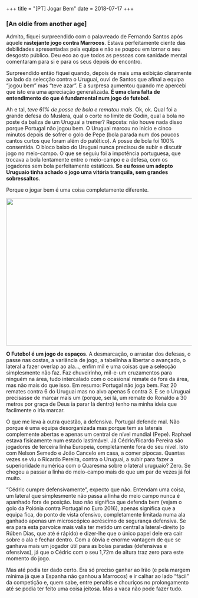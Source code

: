 +++
title = "[PT] Jogar Bem"
date = 2018-07-17
+++


### [An oldie from another age]

Admito, fiquei surpreendido com o palavreado de Fernando Santos após aquele **rastejante jogo contra Marrocos**. Estava perfeitamente ciente das debilidades apresentadas pela equipa e não se poupou em tornar o seu desgosto público. Deu eco ao que todos as pessoas com sanidade mental comentaram para si e para os seus depois do encontro.

Surpreendido então fiquei quando, depois de mais uma exibição claramente ao lado da selecção contra o Uruguai, ouvi de Santos que afinal a equipa “jogou bem” mas “teve azar”. E a surpresa aumentou quando me apercebi que isto era uma apreciação generalizada. **É uma clara falta de entendimento do que é fundamental num jogo de futebol**.

Ah e tal, _teve 61% de posse de bola e rematou mais_. Ok, ok. Qual foi a grande defesa do Muslera, qual o corte no limite de Godín, qual a bola no poste da baliza de um Uruguai a tremer? Reposta: não houve nada disso porque Portugal não jogou bem. O Uruguai marcou no inicio e cinco minutos depois de sofrer o golo de Pepe (bola parada num dos poucos cantos curtos que foram além do patético). A posse de bola foi 100% consentida. O bloco baixo do Uruguai nunca precisou de subir e discutir jogo no meio-campo. O que se seguiu foi a impotência portuguesa, que trocava a bola lentamente entre o meio-campo e a defesa, com os jogadores sem bola perfeitamente estáticos. **Se eu fosse um adepto Uruguaio tinha achado o jogo uma vitória tranquila, sem grandes sobressaltos**.

Porque o jogar bem é uma coisa completamente diferente.

<img src="../portugal_uruguai.jpg" width="600" height="400" />

**O Futebol é um jogo de espaços**. A desmarcação, o arrastar dos defesas, o passe nas costas, a variância de jogo, a tabelinha a libertar o avançado, o lateral a fazer overlap ao ala…, enfim mil e uma coisas que a selecção simplesmente não faz. Faz chuveirinho, mil-e-um cruzamentos para ninguém na área, tudo intercalado com o ocasional remate de fora da área, mas não mais do que isso. Em resumo: Portugal não joga bem. Faz 20 remates contra 6 do Uruguai mas no alvo apenas 5 contra 3. E se o Uruguai precisasse de marcar mais um (porque, sei lá, um remate do Ronaldo a 30 metros por graça de Deus ia parar lá dentro) tenho na minha ideia que facilmente o iria marcar.

O que me leva à outra questão, a defensiva. Portugal defende mal. Não porque é uma equipa desorganizada mas porque tem as laterais complemente abertas e apenas um central de nível mundial (Pepe). Raphael estava fisicamente num estado lastimável. Já Cédric/Ricardo Pereira são jogadores de terceira linha Europeia, completamente fora do seu nível. Isto com Nelson Semedo e João Cancelo em casa, a comer pipocas. Quantas vezes se viu o Ricardo Pereira, contra o Uruguai, a subir para fazer a superioridade numérica com o Quaresma sobre o lateral uruguaio? Zero. Se chegou a passar a linha do meio-campo mais do que um par de vezes já foi muito.

“Cédric cumpre defensivamente”,  expecto que não. Entendam uma coisa, um lateral que simplesmente não passa a linha do meio campo nunca é apanhado fora de posição. Isso não significa que defenda bem (vejam o golo da Polónia contra Portugal no Euro 2016), apenas significa que a equipa fica, do ponto de vista ofensivo,  completamente limitada numa ala ganhado apenas um microscópico acréscimo de segurança defensiva. Se era para esta parvoíce mais valia ter metido um central a lateral-direito (o Rúben Dias, que até é rápido) e dizer-lhe que o único papel dele era cair sobre o ala e fechar dentro. Com a óbvia e enorme vantagem de que se ganhava mais um jogador útil para as bolas paradas (defensivas e ofensivas), já que o Cédric com o seu 1,72m de altura traz zero para este momento do jogo.

Mas até podia ter dado certo. Era só preciso ganhar ao Irão (e pela margem mínima já que a Espanha não ganhou a Marrocos)  e ir calhar ao lado “fácil” da competição e, quem sabe, entre penaltis e chouriços no prolongamento até se podia ter feito uma coisa jeitosa. Mas a vaca não pode fazer tudo.